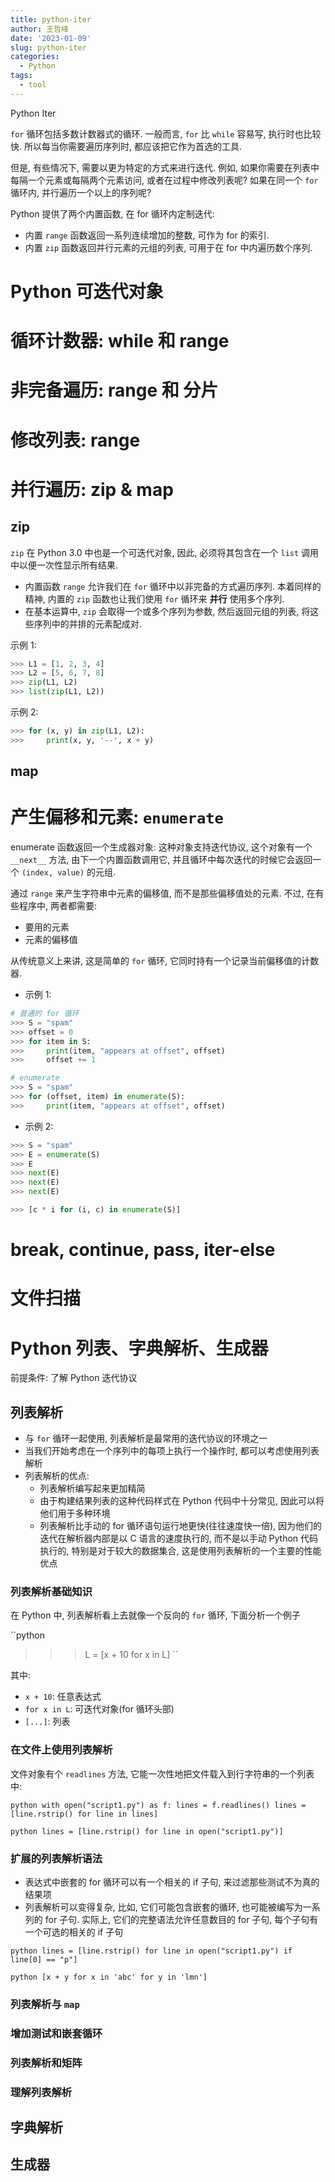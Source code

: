 ```yaml
---
title: python-iter
author: 王哲峰
date: '2023-01-09'
slug: python-iter
categories:
  - Python
tags:
  - tool
---
```




Python Iter

`for` 循环包括多数计数器式的循环. 一般而言, `for` 比 `while` 容易写, 
执行时也比较快. 所以每当你需要遍历序列时, 都应该把它作为首选的工具. 

但是, 有些情况下, 需要以更为特定的方式来进行迭代. 例如, 
如果你需要在列表中每隔一个元素或每隔两个元素访问, 或者在过程中修改列表呢? 
如果在同一个 `for` 循环内, 并行遍历一个以上的序列呢? 

Python 提供了两个内置函数, 在 for 循环内定制迭代:

- 内置 `range` 函数返回一系列连续增加的整数, 可作为 for 的索引. 
- 内置 `zip` 函数返回并行元素的元组的列表, 可用于在 for 中内遍历数个序列. 

# Python 可迭代对象


# 循环计数器: while 和 range


# 非完备遍历: range 和 分片


# 修改列表: range


# 并行遍历: zip & map

## zip


`zip` 在 Python 3.0 中也是一个可迭代对象, 因此, 必须将其包含在一个 `list` 调用中以便一次性显示所有结果. 


- 内置函数 `range` 允许我们在 `for` 循环中以非完备的方式遍历序列. 本着同样的精神, 内置的 `zip` 
  函数也让我们使用 `for` 循环来 **并行** 使用多个序列. 
- 在基本运算中, `zip` 会取得一个或多个序列为参数, 然后返回元组的列表, 将这些序列中的并排的元素配成对. 

示例 1:

```python
>>> L1 = [1, 2, 3, 4]
>>> L2 = [5, 6, 7, 8]
>>> zip(L1, L2)
>>> list(zip(L1, L2))
```

示例 2:

```python
>>> for (x, y) in zip(L1, L2):
>>>     print(x, y, '--', x + y)
```

## map

# 产生偏移和元素: `enumerate`


enumerate 函数返回一个生成器对象: 这种对象支持迭代协议, 这个对象有一个 `__next__` 方法, 
由下一个内置函数调用它, 并且循环中每次迭代的时候它会返回一个 `(index, value)` 的元组. 

通过 `range` 来产生字符串中元素的偏移值, 而不是那些偏移值处的元素. 不过, 在有些程序中, 两者都需要: 

- 要用的元素
- 元素的偏移值

从传统意义上来讲, 这是简单的 `for` 循环, 它同时持有一个记录当前偏移值的计数器. 

- 示例 1:

```python
# 普通的 for 循环
>>> S = "spam"
>>> offset = 0
>>> for item in S:
>>>     print(item, "appears at offset", offset)
>>>     offset += 1

# enumerate
>>> S = "spam"
>>> for (offset, item) in enumerate(S):
>>>     print(item, "appears at offset", offset)
```

- 示例 2:

```python
>>> S = "spam"
>>> E = enumerate(S)
>>> E
>>> next(E)
>>> next(E)
>>> next(E)

>>> [c * i for (i, c) in enumerate(S)]
```

# break, continue, pass, iter-else


# 文件扫描

# Python 列表、字典解析、生成器

前提条件: 了解 Python 迭代协议


## 列表解析

- 与 `for` 循环一起使用, 列表解析是最常用的迭代协议的环境之一
- 当我们开始考虑在一个序列中的每项上执行一个操作时, 都可以考虑使用列表解析
- 列表解析的优点: 
    - 列表解析编写起来更加精简
    - 由于构建结果列表的这种代码样式在 Python 代码中十分常见, 因此可以将他们用于多种环境
    - 列表解析比手动的 for 循环语句运行地更快(往往速度快一倍), 因为他们的迭代在解析器内部是以 C 
      语言的速度执行的, 而不是以手动 Python 代码执行的, 特别是对于较大的数据集合, 
      这是使用列表解析的一个主要的性能优点

### 列表解析基础知识

在 Python 中, 列表解析看上去就像一个反向的 `for` 循环, 下面分析一个例子

``python
>>> L = [x + 10 for x in L]
``

其中: 

- `x + 10`: 任意表达式
- `for x in L`: 可迭代对象(for 循环头部)
- `[...]`: 列表

### 在文件上使用列表解析

文件对象有个 `readlines` 方法, 它能一次性地把文件载入到行字符串的一个列表中:

``python
with open("script1.py") as f:
    lines = f.readlines()
    lines = [line.rstrip() for line in lines]
``

``python
lines = [line.rstrip() for line in open("script1.py")]
``

### 扩展的列表解析语法

- 表达式中嵌套的 for 循环可以有一个相关的 if 子句, 来过滤那些测试不为真的结果项
- 列表解析可以变得复杂, 比如, 它们可能包含嵌套的循环, 也可能被编写为一系列的 for 子句. 
  实际上, 它们的完整语法允许任意数目的 for 子句, 每个子句有一个可选的相关的 if 子句

``python
lines = [line.rstrip() for line in open("script1.py") if line[0] == "p"]
``

``python
[x + y for x in 'abc' for y in 'lmn']
``

### 列表解析与 `map`


### 增加测试和嵌套循环


### 列表解析和矩阵

### 理解列表解析


## 字典解析



## 生成器


